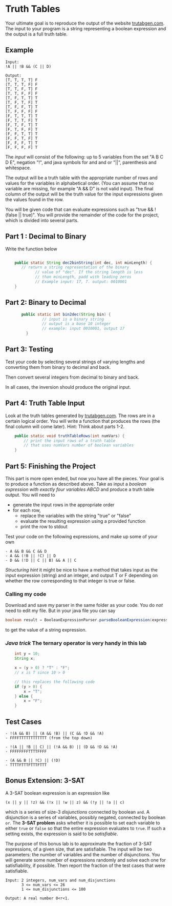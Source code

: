 # Truth Tables

Your ultimate goal is to reproduce the output of the website [trutabgen.com](http://www.trutabgen.com). The input to your program is a string representing a boolean expression and the output is a full truth table.

## Example

```
Input:
!A || !B && (C || D)

Output:
[T, T, T, T] F
[T, T, T, F] F
[T, T, F, T] F
[T, T, F, F] F
[T, F, T, T] T
[T, F, T, F] T
[T, F, F, T] T
[T, F, F, F] F
[F, T, T, T] T
[F, T, T, F] T
[F, T, F, T] T
[F, T, F, F] T
[F, F, T, T] T
[F, F, T, F] T
[F, F, F, T] T
[F, F, F, F] T
```


The *input* will consist of the following: up to 5 variables from the set "A B C D E", negation "!", and java symbols for and  and or "\|\|", parenthesis and whitespace.

The output will be a truth table with the appropriate number of rows and values for the variables in alphabetical order. (You can assume that no variable are missing, for example "A \&\& D" is not valid input). The final column of the output will be the truth value for the input expressions given the values found in the row.

You will be given code that can evaluate expressions such as "true \&\& !(false \|\| true)". You will provide the remainder of the code for the project, which is divided into several parts.


## Part 1 : Decimal to Binary

Write the function below

```java

    public static String dec2binString(int dec, int minLength) {
       // return a string representation of the binary
			 // value of "dec". If the string length is less
			 // than minLength, padd with leading zeros
			 // Example input: 17, 7. output: 0010001
    }
```

## Part 2: Binary to Decimal

```java
	   public static int bin2dec(String bin) {
				// input is a binary string
				// output is a base 10 integer
				// example: input 0010001, output 17
		 }
```

## Part 3: Testing

Test your code by selecting several strings of
varying lengths and converting them from binary to decimal and back.

Then convert several integers from decimal to binary and back.

In all cases, the inversion should produce the original input.

## Part 4: Truth Table Input

Look at the truth tables generated by [trutabgen.com](http://www.trutabgen.com). The rows are in a certain logical order. You will write a function that produces the rows (the final column will come later). Hint: Think about parts 1-2.

```java
	public static void truthTableRows(int numVars) {
		// print the input rows of a truth table
		// that uses numVars number of boolean variables
	}
```

## Part 5: Finishing the Project

This part is more open ended, but now you have all the pieces. Your goal is to produce a function as described above. Take as input a *boolean expression with exactly four variables ABCD* and produce a truth table output. You will need to

- generate the input rows in the appropriate order
- for each row,
	- replace the variables with the string "true" or "false"
	- evaluate the resulting expression using a provided function
	- print the row to stdout

Test your code on the following expressions, and make up some of your own

```
- A && B && C && D
- A && (!B || !C) || D
- D && (!D || C || B) && A || C
```

*Structuring hint* it might be nice to have a method that takes input as the input expression (string) and an integer, and output T or F depending on whether the row corresponding to that integer is true or false.

### Calling my code

Download and save my parser in the same folder as your code. You do *not* need to edit my file. But in your java file you can say


```java
boolean result = BooleanExpressionParser.parseBooleanExpression(expression);
```
to get the value of a string expression.


### *Java trick* The ternary operator is very handy in this lab
```java
	int y = 10;
	String x;

	x = (y > 0) ? "T" : "F";
	// x is T since 10 > 0

	// this replaces the following code
	if (y > 0) {
		x = "T";
	} else {
		x = "F";
	}
```

## Test Cases
```
- !(A && B) || (A && !B) || (C && !D && !A)
- FFFFTTTTTTTTTTTT (from the top down)

- !(A || !B || C) || (!A && B) || (D && !D && !A)
- FFFFFFFFTTTTFFFF

- (A && B || !C) || (!D)
- TTTTFTTTFTTTFTTT
```
## Bonus Extension: 3-SAT

A 3-SAT boolean expression is an expression like
```
(x || y || !z) && (!x || !w || z) && (!y || !a || c)
```

which is a series of size-3 *disjunctions* connected by boolean `and`. A disjunction is a series of variables, possibly negated, connected by boolean `or`. The **3-SAT problem** asks whether it is possible to set each variable to either `true` or `false` so that the entire expression evaluates to `true`. If such a setting exists, the expression is said to be *satisfiable*.

The purpose of this bonus lab is to approximate the fraction of 3-SAT expressions, of a given size, that are satisfiable. The input will be two parameters: the number of variables and the number of disjunctions. You will generate some number of expressions randomly and solve each one for satisfiability, if possible. Then report the fraction of the test cases that were satisfiable.

```
Input: 2 integers, num_vars and num_disjunctions
       3 <= num_vars <= 26
       1 <= num_disjunctions <= 100

Output: A real number 0<r<1.
